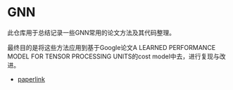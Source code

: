 # GNN
此仓库用于总结记录一些GNN常用的论文方法及其代码整理。

最终目的是将这些方法应用到基于Google论文A LEARNED PERFORMANCE MODEL FOR TENSOR PROCESSING UNITS的cost model中去，进行复现与改进。
+ [paperlink](https://proceedings.mlsys.org/paper/2021/file/85d8ce590ad8981ca2c8286f79f59954-Paper.pdf)
